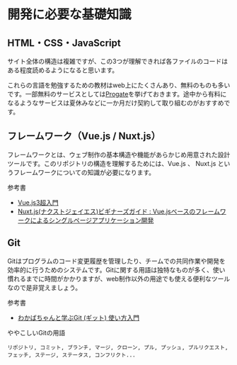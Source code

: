 # 開発に必要な基礎知識

## HTML・CSS・JavaScript

サイト全体の構造は複雑ですが、この3つが理解できれば各ファイルのコードはある程度読めるようになると思います。

これらの言語を勉強するための教材はweb上にたくさんあり、無料のものも多いです。一部無料のサービスとしては[Progate](https://prog-8.com/)を挙げておきます。途中から有料になるようなサービスは夏休みなどに一か月だけ契約して取り組むのがおすすめです。

## フレームワーク（Vue.js / Nuxt.js）

フレームワークとは、ウェブ制作の基本構造や機能があらかじめ用意された設計ツールです。このリポジトリの構造を理解するためには、Vue.js 、 Nuxt.js というフレームワークについての知識が必要になります。

参考書

- [Vue.js3超入門](https://library.tcu.ac.jp/?block_id=8028#catdbl-BB20156960)
- [Nuxt.js(ナクストジェイエス)ビギナーズガイド : Vue.jsベースのフレームワークによるシングルページアプリケーション開発
](https://library.tcu.ac.jp/?block_id=8028#catdbl-BB20135340)

## Git

Gitはプログラムのコード変更履歴を管理したり、チームでの共同作業や開発を効率的に行うためのシステムです。Gitに関する用語は独特なものが多く、使い慣れるまでに時間がかかりますが、web制作以外の用途でも使える便利なツールなので是非覚えましょう。

参考書

- [わかばちゃんと学ぶGit (ギット) 使い方入門
](https://library.tcu.ac.jp/?block_id=8028#catdbl-BB20163712)

ややこしいGitの用語

    リポジトリ, コミット, ブランチ, マージ, クローン, プル, プッシュ, プルリクエスト, フェッチ, ステージ, ステータス, コンフリクト...
